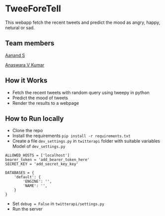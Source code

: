# TweeForeTell

This webapp fetch the recent tweets and predict the mood as angry, happy, netural or sad.


## Team members

[Aanand S](https://www.github.com/unniznd/)

[Anaswara V Kumar](https://github.com/AnaswaraVKumar)

## How it Works

* Fetch the recent tweets with random query using tweepy in python
* Predict the mood of tweets 
* Render the results to a webpage

## How to Run locally

* Clone the repo
* Install the requirements ``` pip install -r requirements.txt ```
* Create a file ```dev_settings.py``` in ```twitterapi``` folder with suitable variables
Model of ```dev_settings.py```
```
ALLOWED_HOSTS = ['localhost']
bearer_token = 'add_bearer_token_here'
SECRET_KEY = 'add_secret_key_key'

DATABASES = {
    'default': {
        'ENGINE': '',
        'NAME': '',
    }
}
```
* Set ``` debug = False ``` in ```twitterapi/settings.py```
* Run the server
